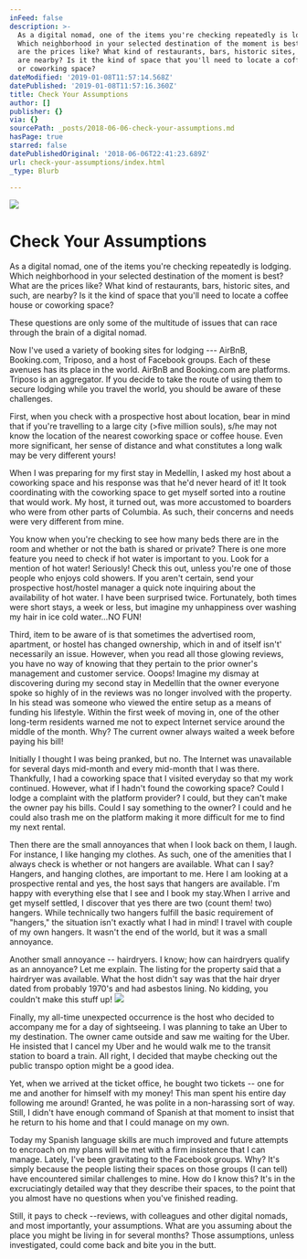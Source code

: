 ```yaml
---
inFeed: false
description: >-
  As a digital nomad, one of the items you're checking repeatedly is lodging.
  Which neighborhood in your selected destination of the moment is best? What
  are the prices like? What kind of restaurants, bars, historic sites, and such,
  are nearby? Is it the kind of space that you'll need to locate a coffee house
  or coworking space?
dateModified: '2019-01-08T11:57:14.568Z'
datePublished: '2019-01-08T11:57:16.360Z'
title: Check Your Assumptions
author: []
publisher: {}
via: {}
sourcePath: _posts/2018-06-06-check-your-assumptions.md
hasPage: true
starred: false
datePublishedOriginal: '2018-06-06T22:41:23.689Z'
url: check-your-assumptions/index.html
_type: Blurb

---
```

![](https://the-grid-user-content.s3-us-west-2.amazonaws.com/2e53e6ff-4841-4a49-915d-c5c2799a4121.jpg)

# Check Your Assumptions

As a digital nomad, one of the items you're checking repeatedly is lodging. Which neighborhood in your selected destination of the moment is best? What are the prices like? What kind of restaurants, bars, historic sites, and such, are nearby? Is it the kind of space that you'll need to locate a coffee house or coworking space?

These questions are only some of the multitude of issues that can race through the brain of a digital nomad.

Now I've used a variety of booking sites for lodging --- AirBnB, Booking.com, Triposo, and a host of Facebook groups. Each of these avenues has its place in the world. AirBnB and Booking.com are platforms. Triposo is an aggregator. If you decide to take the route of using them to secure lodging while you travel the world, you should be aware of these challenges.

First, when you check with a prospective host about location, bear in mind that if you're travelling to a large city (\>five million souls), s/he may not know the location of the nearest coworking space or coffee house. Even more significant, her sense of distance and what constitutes a long walk may be very different yours!

When I was preparing for my first stay in Medellín, I asked my host about a coworking space and his response was that he'd never heard of it! It took coordinating with the coworking space to get myself sorted into a routine that would work. My host, it turned out, was more accustomed to boarders who were from other parts of Columbia. As such, their concerns and needs were very different from mine.

You know when you're checking to see how many beds there are in the room and whether or not the bath is shared or private? There is one more feature you need to check if hot water is important to you. Look for a mention of hot water! Seriously! Check this out, unless you're one of those people who enjoys cold showers. If you aren't certain, send your prospective host/hostel manager a quick note inquiring about the availability of hot water. I have been surprised twice. Fortunately, both times were short stays, a week or less, but imagine my unhappiness over washing my hair in ice cold water...NO FUN!

Third, item to be aware of is that sometimes the advertised room, apartment, or hostel has changed ownership, which in and of itself isn't' necessarily an issue. However, when you read all those glowing reviews, you have no way of knowing that they pertain to the prior owner's management and customer service. Ooops! Imagine my dismay at discovering during my second stay in Medellín that the owner everyone spoke so highly of in the reviews was no longer involved with the property. In his stead was someone who viewed the entire setup as a means of funding his lifestyle. Within the first week of moving in, one of the other long-term residents warned me not to expect Internet service around the middle of the month. Why? The current owner always waited a week before paying his bill!

Initially I thought I was being pranked, but no. The Internet was unavailable for several days mid-month and every mid-month that I was there. Thankfully, I had a coworking space that I visited everyday so that my work continued. However, what if I hadn't found the coworking space? Could I lodge a complaint with the platform provider? I could, but they can't make the owner pay his bills. Could I say something to the owner? I could and he could also trash me on the platform making it more difficult for me to find my next rental.

Then there are the small annoyances that when I look back on them, I laugh. For instance, I like hanging my clothes. As such, one of the amenities that I always check is whether or not hangers are available. What can I say? Hangers, and hanging clothes, are important to me. Here I am looking at a prospective rental and yes, the host says that hangers are available. I'm happy with everything else that I see and I book my stay.When I arrive and get myself settled, I discover that yes there are two (count them! two) hangers. While technically two hangers fulfill the basic requirement of "hangers," the situation isn't exactly what I had in mind! I travel with couple of my own hangers. It wasn't the end of the world, but it was a small annoyance.

Another small annoyance -- hairdryers. I know; how can hairdryers qualify as an annoyance? Let me explain. The listing for the property said that a hairdryer was available. What the host didn't say was that the hair dryer dated from probably 1970's and had asbestos lining. No kidding, you couldn't make this stuff up!
![](https://the-grid-user-content.s3-us-west-2.amazonaws.com/0c7ccecd-93ca-4783-908a-6d60400b8eae.png)

Finally, my all-time unexpected occurrence is the host who decided to accompany me for a day of sightseeing. I was planning to take an Uber to my destination. The owner came outside and saw me waiting for the Uber. He insisted that I cancel my Uber and he would walk me to the transit station to board a train. All right, I decided that maybe checking out the public transpo option might be a good idea.

Yet, when we arrived at the ticket office, he bought two tickets -- one for me and another for himself with my money! This man spent his entire day following me around! Granted, he was polite in a non-harassing sort of way. Still, I didn't have enough command of Spanish at that moment to insist that he return to his home and that I could manage on my own.

Today my Spanish language skills are much improved and future attempts to encroach on my plans will be met with a firm insistence that I can manage. Lately, I've been gravitating to the Facebook groups. Why? It's simply because the people listing their spaces on those groups (I can tell) have encountered similar challenges to mine. How do I know this? It's in the excruciatingly detailed way that they describe their spaces, to the point that you almost have no questions when you've finished reading.

Still, it pays to check --reviews, with colleagues and other digital nomads, and most importantly, your assumptions. What are you assuming about the place you might be living in for several months? Those assumptions, unless investigated, could come back and bite you in the butt.